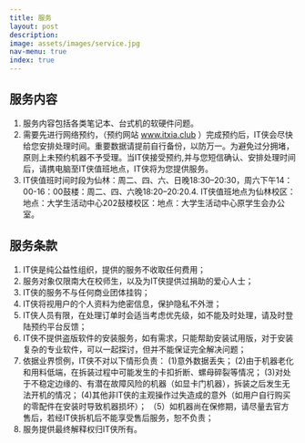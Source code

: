 ```yaml
---
title: 服务
layout: post
description: 
image: assets/images/service.jpg
nav-menu: true
index: true
---
```



## 服务内容

1. 服务内容包括各类笔记本、台式机的软硬件问题。
2. 需要先进行网络预约，（预约网站 www.itxia.club ）完成预约后，IT侠会尽快给您安排处理时间。重要数据请提前自行备份，以防万一。为避免过分拥堵，原则上未预约机器不予受理。当IT侠接受预约,并与您短信确认、安排处理时间后，请携电脑至IT侠值班地点，IT侠将为您提供服务。
3. IT侠值班时间时段为仙林：周二、四、六、日晚18:30–20:30，周六下午14：00-16：00鼓楼：周二、四、六晚18:20–20:20.4.  IT侠值班地点为仙林校区：地点：大学生活动中心202鼓楼校区：地点：大学生活动中心原学生会办公室。

## 服务条款
1. IT侠是纯公益性组织，提供的服务不收取任何费用；
2. 服务对象仅限南大在校师生，以及为IT侠提供过捐助的爱心人士；
3. IT侠的服务不与任何商业团体挂钩；
4. IT侠将视用户的个人资料为绝密信息，保护隐私不外泄；
5. IT侠人员有限，在处理订单时会适当考虑优先级，如不能及时处理，请及时登陆预约平台反馈；
6. IT侠不提供盗版软件的安装服务，如有需求，只能帮助安装试用版，对于安装复杂的专业软件，可以一起探讨，但并不能保证完全解决问题；
5. 依据业界惯例，IT侠不对以下情形负责：
    (1)意外数据丢失；
    (2)由于机器老化和用料低端，在拆装过程中可能发生的卡扣折断、螺母碎裂等情况；
    (3)对处于不稳定边缘的、有潜在故障风险的机器（如显卡门机器），拆装之后发生无法开机的情况；
    (4)其他非IT侠的主观操作过失造成的意外（如用户自行购买的零配件在安装时导致机器损坏）；
   （5）如机器尚在保修期，请尽量去官方售后，若经IT侠拆机后不能享受售后服务，恕不负责；
7. 服务提供最终解释权归IT侠所有。
